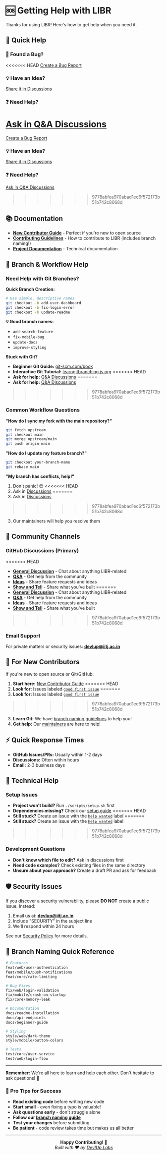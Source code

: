 # 🆘 Getting Help with LIBR

Thanks for using LIBR! Here's how to get help when you need it.

## 🚀 Quick Help

### 🐛 **Found a Bug?**
<<<<<<< HEAD
[Create a Bug Report](https://github.com/devlup-labs/libr/issues/new?template=bug_report.md)

### 💡 **Have an Idea?**
[Share it in Discussions](https://github.com/devlup-labs/libr/discussions/categories/ideas-feature-requests)

### ❓ **Need Help?**
[Ask in Q&A Discussions](https://github.com/devlup-labs/libr/discussions/categories/q-a)
=======
[Create a Bug Report](https://github.com/libr-forum/libr/issues/new?template=bug_report.md)

### 💡 **Have an Idea?**
[Share it in Discussions](https://github.com/libr-forum/libr/discussions/categories/ideas-feature-requests)

### ❓ **Need Help?**
[Ask in Q&A Discussions](https://github.com/libr-forum/libr/discussions/categories/q-a)
>>>>>>> 9778abfea970abad1ec6f572173b51b742c8068d

## 📚 **Documentation**

- **[New Contributor Guide](docs/BEGINNER_GUIDE.md)** - Perfect if you're new to open source
- **[Contributing Guidelines](CONTRIBUTING.md)** - How to contribute to LIBR (includes branch naming!)
- **[Project Documentation](docs/)** - Technical documentation

## 🌿 **Branch & Workflow Help**

### Need Help with Git Branches?

**Quick Branch Creation:**
```bash
# Use simple, descriptive names
git checkout -b add-user-dashboard
git checkout -b fix-login-error
git checkout -b update-readme
```

**💡 Good branch names:**
- `add-search-feature`
- `fix-mobile-bug`
- `update-docs`
- `improve-styling`

**Stuck with Git?**
- **Beginner Git Guide:** [git-scm.com/book](https://git-scm.com/book)
- **Interactive Git Tutorial:** [learngitbranching.js.org](https://learngitbranching.js.org/)
<<<<<<< HEAD
- **Ask for help:** [Q&A Discussions](https://github.com/devlup-labs/libr/discussions/categories/q-a)
=======
- **Ask for help:** [Q&A Discussions](https://github.com/libr-forum/libr/discussions/categories/q-a)
>>>>>>> 9778abfea970abad1ec6f572173b51b742c8068d

### Common Workflow Questions

**"How do I sync my fork with the main repository?"**
```bash
git fetch upstream
git checkout main
git merge upstream/main
git push origin main
```

**"How do I update my feature branch?"**
```bash
git checkout your-branch-name
git rebase main
```

**"My branch has conflicts, help!"**
1. Don't panic! 😊
<<<<<<< HEAD
2. Ask in [Discussions](https://github.com/devlup-labs/libr/discussions)
=======
2. Ask in [Discussions](https://github.com/libr-forum/libr/discussions)
>>>>>>> 9778abfea970abad1ec6f572173b51b742c8068d
3. Our maintainers will help you resolve them

## 💬 **Community Channels**

### GitHub Discussions (Primary)
<<<<<<< HEAD
- **[General Discussion](https://github.com/devlup-labs/libr/discussions/categories/general)** - Chat about anything LIBR-related
- **[Q&A](https://github.com/devlup-labs/libr/discussions/categories/q-a)** - Get help from the community
- **[Ideas](https://github.com/devlup-labs/libr/discussions/categories/ideas-feature-requests)** - Share feature requests and ideas
- **[Show and Tell](https://github.com/devlup-labs/libr/discussions/categories/show-and-tell)** - Share what you've built
=======
- **[General Discussion](https://github.com/libr-forum/libr/discussions/categories/general)** - Chat about anything LIBR-related
- **[Q&A](https://github.com/libr-forum/libr/discussions/categories/q-a)** - Get help from the community
- **[Ideas](https://github.com/libr-forum/libr/discussions/categories/ideas-feature-requests)** - Share feature requests and ideas
- **[Show and Tell](https://github.com/libr-forum/libr/discussions/categories/show-and-tell)** - Share what you've built
>>>>>>> 9778abfea970abad1ec6f572173b51b742c8068d

### Email Support
For private matters or security issues: **devlup@iitj.ac.in**

## 🚀 **For New Contributors**

If you're new to open source or Git/GitHub:

1. **Start here:** [New Contributor Guide](docs/BEGINNER_GUIDE.md)
<<<<<<< HEAD
2. **Look for:** Issues labeled [`good first issue`](https://github.com/devlup-labs/libr/labels/good%20first%20issue)
=======
2. **Look for:** Issues labeled [`good first issue`](https://github.com/libr-forum/libr/labels/good%20first%20issue)
>>>>>>> 9778abfea970abad1ec6f572173b51b742c8068d
3. **Learn Git:** We have [branch naming guidelines](CONTRIBUTING.md#-branch-naming--workflow-guidelines) to help you!
4. **Get help:** Our [maintainers](docs/MAINTAINER_GUIDE.md) are here to help!

## ⚡ **Quick Response Times**

- **GitHub Issues/PRs:** Usually within 1-2 days
- **Discussions:** Often within hours
- **Email:** 2-3 business days

## 🔧 **Technical Help**

### Setup Issues
- **Project won't build?** Run `./scripts/setup.sh` first
- **Dependencies missing?** Check our [setup guide](docs/BEGINNER_GUIDE.md#first-time-setup)
<<<<<<< HEAD
- **Still stuck?** Create an issue with the [`help wanted`](https://github.com/devlup-labs/libr/labels/help%20wanted) label
=======
- **Still stuck?** Create an issue with the [`help wanted`](https://github.com/libr-forum/libr/labels/help%20wanted) label
>>>>>>> 9778abfea970abad1ec6f572173b51b742c8068d

### Development Questions
- **Don't know which file to edit?** Ask in discussions first
- **Need code examples?** Check existing files in the same directory
- **Unsure about your approach?** Create a draft PR and ask for feedback

## 🛡️ **Security Issues**

If you discover a security vulnerability, please **DO NOT** create a public issue. Instead:

1. Email us at: **devlup@iitj.ac.in**
2. Include "SECURITY" in the subject line
3. We'll respond within 24 hours

See our [Security Policy](SECURITY.md) for more details.

## 🎯 **Branch Naming Quick Reference**

```bash
# Features
feat/web/user-authentication
feat/mobile/push-notifications
feat/core/rate-limiting

# Bug Fixes  
fix/web/login-validation
fix/mobile/crash-on-startup
fix/core/memory-leak

# Documentation
docs/readme-installation
docs/api-endpoints
docs/beginner-guide

# Styling
style/web/dark-theme
style/mobile/button-colors

# Tests
test/core/user-service
test/web/login-flow
```

---

**Remember:** We're all here to learn and help each other. Don't hesitate to ask questions! 🤝

### 🌟 **Pro Tips for Success**

- **Read existing code** before writing new code
- **Start small** - even fixing a typo is valuable!
- **Ask questions early** - don't struggle alone
- **Follow our [branch naming guide](CONTRIBUTING.md#-branch-naming--workflow-guidelines)**
- **Test your changes** before submitting
- **Be patient** - code review takes time but makes us all better

---

<div align="center">
  <strong>Happy Contributing! 🚀</strong><br>
  <em>Built with ❤️ by <a href="https://devlup.tech">DevlUp Labs</a></em>
</div>
